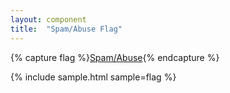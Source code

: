 ```yaml
---
layout: component
title:  "Spam/Abuse Flag"
---
```


{% capture flag %}<a class=".flag .abuse" href="#">Spam/Abuse</a>{% endcapture %}

{% include sample.html sample=flag %}
